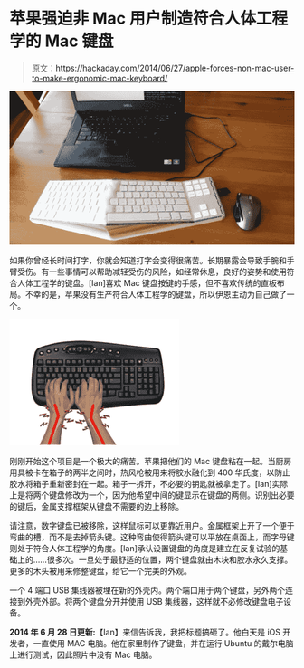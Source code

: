 # 苹果强迫非 Mac 用户制造符合人体工程学的 Mac 键盘

> 原文：<https://hackaday.com/2014/06/27/apple-forces-non-mac-user-to-make-ergonomic-mac-keyboard/>

![Mac Ergonomic Keyboard](img/b0cbb798ee66cf642a70df1d8ff71dbe.png)

如果你曾经长时间打字，你就会知道打字会变得很痛苦。长期暴露会导致手腕和手臂受伤。有一些事情可以帮助减轻受伤的风险，如经常休息，良好的姿势和使用符合人体工程学的键盘。[Ian]喜欢 Mac 键盘按键的手感，但不喜欢传统的直板布局。不幸的是，苹果没有生产符合人体工程学的键盘，所以伊恩主动为自己做了一个。

![Mac Ergonomic Keyboard](img/80aba2e054899f53fc4dfa8b1f355f3c.png)

刚刚开始这个项目是一个极大的痛苦。苹果把他们的 Mac 键盘粘在一起。当厨房用具被卡在箱子的两半之间时，热风枪被用来将胶水融化到 400 华氏度，以防止胶水将箱子重新密封在一起。箱子一拆开，不必要的钥匙就被拿走了。[Ian]实际上是将两个键盘修改为一个，因为他希望中间的键显示在键盘的两侧。识别出必要的键后，金属支撑框架从键盘不需要的边上移除。

请注意，数字键盘已被移除，这样鼠标可以更靠近用户。金属框架上开了一个便于弯曲的槽，而不是去掉箭头键。这种弯曲使得箭头键可以平放在桌面上，而字母键则处于符合人体工程学的角度。[Ian]承认设置键盘的角度是建立在反复试验的基础上的……很多次。一旦处于最舒适的位置，两个键盘就由木块和胶水永久支撑。更多的木头被用来修整键盘，给它一个完美的外观。

一个 4 端口 USB 集线器被埋在新的外壳内。两个端口用于两个键盘，另外两个连接到外壳外部。将两个键盘分开并使用 USB 集线器，这样就不必修改键盘电子设备。

**2014 年 6 月 28 日更新:**【Ian】来信告诉我，我把标题搞砸了。他白天是 iOS 开发者，一直使用 MAC 电脑。他在家里制作了键盘，并在运行 Ubuntu 的戴尔电脑上进行测试，因此照片中没有 Mac 电脑。